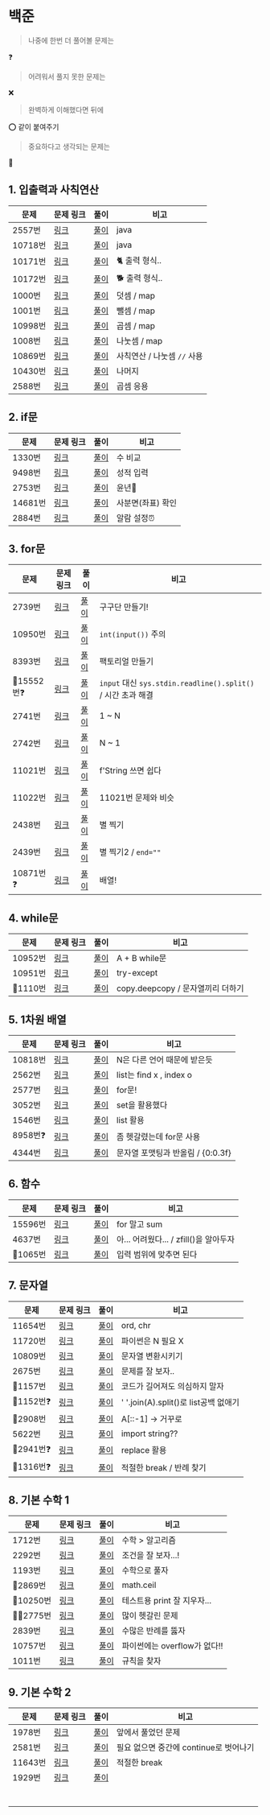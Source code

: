 # 백준

> 나중에 한번 더 풀어볼 문제는 

❓

>  어려워서 풀지 못한 문제는

❌

> 완벽하게 이해했다면 뒤에 

⭕ 같이 붙여주기

> 중요하다고 생각되는 문제는

🌟



## 1. 입출력과 사칙연산

| 문제    | 문제 링크                                     | 풀이                 | 비고                          |
| ------- | --------------------------------------------- | -------------------- | ----------------------------- |
| 2557번  | [링크](https://www.acmicpc.net/problem/2557)  | [풀이](./2557.java)  | java                          |
| 10718번 | [링크](https://www.acmicpc.net/problem/10718) | [풀이](./10718.java) | java                          |
| 10171번 | [링크](https://www.acmicpc.net/problem/10718) | [풀이](./10171.py)   | 🐈 출력 형식..                 |
| 10172번 | [링크](https://www.acmicpc.net/problem/10172) | [풀이](./10172.py)   | 🐕 출력 형식..                 |
| 1000번  | [링크](https://www.acmicpc.net/problem/1000)  | [풀이](./1000.py)    | 덧셈 / map                    |
| 1001번  | [링크](https://www.acmicpc.net/problem/1001)  | [풀이](./1001.py)    | 뺄셈 / map                    |
| 10998번 | [링크](https://www.acmicpc.net/problem/10998) | [풀이](./10998.py)   | 곱셈 / map                    |
| 1008번  | [링크](https://www.acmicpc.net/problem/1008)  | [풀이](./1008.py)    | 나눗셈 / map                  |
| 10869번 | [링크](https://www.acmicpc.net/problem/10869) | [풀이](./10869.py)   | 사칙연산 / 나눗셈 ``//`` 사용 |
| 10430번 | [링크](https://www.acmicpc.net/problem/10430) | [풀이](./10430.py)   | 나머지                        |
| 2588번  | [링크](https://www.acmicpc.net/step/1)        | [풀이](./2588.py)    | 곱셈 응용                     |



## 2. if문

| 문제    | 문제 링크                                     | 풀이               | 비고              |
| ------- | --------------------------------------------- | ------------------ | ----------------- |
| 1330번  | [링크](https://www.acmicpc.net/problem/1330)  | [풀이](./1330.py)  | 수 비교           |
| 9498번  | [링크](https://www.acmicpc.net/problem/9498)  | [풀이](./9498.py)  | 성적 입력         |
| 2753번  | [링크](https://www.acmicpc.net/problem/2753)  | [풀이](./2753.py)  | 윤년📅             |
| 14681번 | [링크](https://www.acmicpc.net/problem/14681) | [풀이](./14681.py) | 사분면(좌표) 확인 |
| 2884번  | [링크](https://www.acmicpc.net/problem/2884)  | [풀이](./2884.py)  | 알람 설정⏰        |



## 3. for문

| 문제      | 문제 링크                                     | 풀이               | 비고                                                         |
| --------- | --------------------------------------------- | ------------------ | ------------------------------------------------------------ |
| 2739번    | [링크](https://www.acmicpc.net/problem/2739)  | [풀이](./2739.py)  | 구구단 만들기!                                               |
| 10950번   | [링크](https://www.acmicpc.net/problem/10950) | [풀이](./10950.py) | ``int(input())`` 주의                                        |
| 8393번    | [링크](https://www.acmicpc.net/problem/8393)  | [풀이](./8393.py)  | 팩토리얼 만들기                                              |
| 🌟15552번❓ | [링크](https://www.acmicpc.net/problem/15552) | [풀이](./15552.py) | ``input`` 대신 ``sys.stdin.readline().split()`` / 시간 초과 해결 |
| 2741번    | [링크](https://www.acmicpc.net/problem/2741)  | [풀이](./2741.py)  | 1 ~ N                                                        |
| 2742번    | [링크](https://www.acmicpc.net/problem/2742)  | [풀이](./2742.py)  | N ~ 1                                                        |
| 11021번   | [링크](https://www.acmicpc.net/problem/11021) | [풀이](./11021.py) | f'String 쓰면 쉽다                                           |
| 11022번   | [링크](https://www.acmicpc.net/problem/11022) | [풀이](./11022.py) | 11021번 문제와 비슷                                          |
| 2438번    | [링크](https://www.acmicpc.net/problem/2438)  | [풀이](./2438.py)  | 별 찍기                                                      |
| 2439번    | [링크](https://www.acmicpc.net/problem/2439)  | [풀이](./2439.py)  | 별 찍기2 / ``end=""``                                        |
| 10871번❓  | [링크](https://www.acmicpc.net/problem/10871) | [풀이](./10871.py) | 배열!                                                        |



## 4. while문

| 문제    | 문제 링크                                     | 풀이               | 비고                              |
| ------- | --------------------------------------------- | ------------------ | --------------------------------- |
| 10952번 | [링크](https://www.acmicpc.net/problem/10952) | [풀이](./10952.py) | A + B while문                     |
| 10951번 | [링크](https://www.acmicpc.net/problem/10951) | [풀이](./10951.py) | try-except                        |
| 🌟1110번 | [링크](https://www.acmicpc.net/problem/1110)  | [풀이](./1110.py)  | copy.deepcopy / 문자열끼리 더하기 |



## 5. 1차원 배열

| 문제    | 문제 링크                                    | 풀이               | 비고                              |
| ------- | -------------------------------------------- | ------------------ | --------------------------------- |
| 10818번 | [링크](https://www.acmicpc.net/submit/10818) | [풀이](./10818.py) | N은 다른 언어 때문에 받은듯       |
| 2562번  | [링크](https://www.acmicpc.net/submit/2562)  | [풀이](./2562.py)  | list는 find x , index o           |
| 2577번  | [링크](https://www.acmicpc.net/submit/2577)  | [풀이](./2577.py)  | for문!                            |
| 3052번  | [링크](https://www.acmicpc.net/problem/3052) | [풀이](./3052.py)  | set을 활용했다                    |
| 1546번  | [링크](https://www.acmicpc.net/problem/1546) | [풀이](./1546.py)  | list 활용                         |
| 8958번❓ | [링크](https://www.acmicpc.net/problem/8958) | [풀이](./8958.py)  | 좀 헷갈렸는데 for문 사용          |
| 4344번  | [링크](https://www.acmicpc.net/problem/4344) | [풀이](./4344.py)  | 문자열 포맷팅과 반올림 / {0:0.3f} |



## 6. 함수

| 문제    | 문제 링크                                     | 풀이               | 비고                                   |
| ------- | --------------------------------------------- | ------------------ | -------------------------------------- |
| 15596번 | [링크](https://www.acmicpc.net/problem/15596) | [풀이](./15596.py) | for 말고 sum                           |
| 4637번  | [링크](https://www.acmicpc.net/problem/4637)  | [풀이](./4637.py)  | 아... 어려웠다... / zfill()을 알아두자 |
| 🌟1065번 | [링크](https://www.acmicpc.net/problem/1065)  | [풀이](./1065.py)  | 입력 범위에 맞추면 된다                |



## 7. 문자열

| 문제     | 문제 링크                                     | 풀이               | 비고                                  |
| -------- | --------------------------------------------- | ------------------ | ------------------------------------- |
| 11654번  | [링크](https://www.acmicpc.net/problem/11654) | [풀이](./11654.py) | ord, chr                              |
| 11720번  | [링크](https://www.acmicpc.net/problem/11720) | [풀이](./11720.py) | 파이썬은 N 필요 X                     |
| 10809번  | [링크](https://www.acmicpc.net/problem/10809) | [풀이](./10809.py) | 문자열 변환시키기                     |
| 2675번   | [링크](https://www.acmicpc.net/problem/2675)  | [풀이](./2675.py)  | 문제를 잘 보자..                      |
| 🌟1157번  | [링크](https://www.acmicpc.net/problem/1157)  | [풀이](./1157.py)  | 코드가 길어져도 의심하지 말자         |
| 🌟1152번❓ | [링크](https://www.acmicpc.net/problem/1152)  | [풀이](./1152.py)  | ' '.join(A).split()로 list공백 없애기 |
| 🌟2908번  | [링크](https://www.acmicpc.net/problem/2908)  | [풀이](./2908.py)  | A[::-1] -> 거꾸로                     |
| 5622번   | [링크](https://www.acmicpc.net/problem/2908)  | [풀이](./5622.py)  | import string??                       |
| 🌟2941번❓ | [링크](https://www.acmicpc.net/problem/2941)  | [풀이](./2941.py)  | replace 활용                          |
| 🌟1316번❓ | [링크](https://www.acmicpc.net/problem/1316)  | [풀이](./1316.py)  | 적절한 break / 반례 찾기              |



## 8. 기본 수학 1

| 문제     | 문제 링크                                     | 풀이               | 비고                         |
| -------- | --------------------------------------------- | ------------------ | ---------------------------- |
| 1712번   | [링크](https://www.acmicpc.net/problem/1316)  | [풀이](./1712.py)  | 수학 > 알고리즘              |
| 2292번   | [링크](https://www.acmicpc.net/problem/2292)  | [풀이](./2292.py)  | 조건을 잘 보자...!           |
| 1193번   | [링크](https://www.acmicpc.net/problem/1193)  | [풀이](./1193.py)  | 수학으로 풀자                |
| 🌟2869번  | [링크](https://www.acmicpc.net/problem/2869)  | [풀이](./2869.py)  | math.ceil                    |
| 🌟10250번 | [링크](https://www.acmicpc.net/problem/10250) | [풀이](./10250.py) | 테스트용 print 잘 지우자...  |
| 🌟🌟2775번 | [링크](https://www.acmicpc.net/problem/2775)  | [풀이](./2775.py)  | 많이 헷갈린 문제             |
| 2839번   | [링크](https://www.acmicpc.net/problem/2839)  | [풀이](./2839.py)  | 수많은 반례를 뚫자           |
| 10757번  | [링크](https://www.acmicpc.net/problem/10757) | [풀이](./10757.py) | 파이썬에는 overflow가 없다!! |
| 1011번   | [링크](https://www.acmicpc.net/problem/1011)  | [풀이](./1011.py)  | 규칙을 찾자                  |



## 9. 기본 수학 2 

| 문제    | 문제 링크                                     | 풀이               | 비고                                   |
| ------- | --------------------------------------------- | ------------------ | -------------------------------------- |
| 1978번  | [링크](https://www.acmicpc.net/problem/1978)  | [풀이](./1978.py)  | 앞에서 풀었던 문제                     |
| 2581번  | [링크](https://www.acmicpc.net/problem/2581)  | [풀이](./2581.py)  | 필요 없으면 중간에 continue로 벗어나기 |
| 11643번 | [링크](https://www.acmicpc.net/problem/11653) | [풀이](./11653.py) | 적절한 break                           |
| 1929번  | [링크](https://www.acmicpc.net/problem/1929)  | [풀이](./1929.py)  |                                        |
|         |                                               |                    |                                        |
|         |                                               |                    |                                        |
|         |                                               |                    |                                        |
|         |                                               |                    |                                        |
|         |                                               |                    |                                        |
|         |                                               |                    |                                        |
|         |                                               |                    |                                        |

